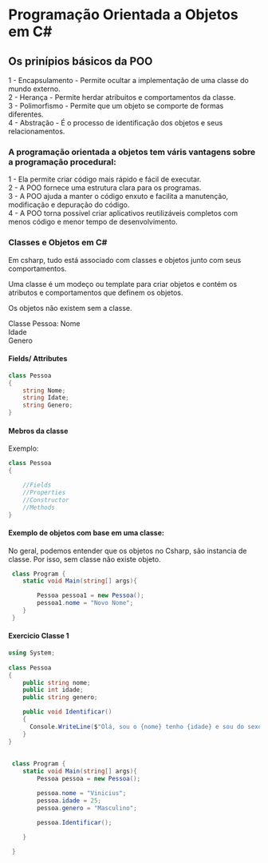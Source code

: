 # Programação Orientada a Objetos em C#

## Os prinípios básicos da POO

1 - Encapsulamento - Permite ocultar a implementação de uma classe do mundo externo.<br/>
2 - Herança - Permite herdar atribuitos e comportamentos da classe.<br/>
3 - Polimorfismo - Permite que um objeto se comporte de formas diferentes.<br/>
4 - Abstração - É o processo de identificação dos objetos e seus relacionamentos.<br/>

### A programação orientada a objetos tem váris vantagens sobre a programação procedural:

1 - Ela permite criar código mais rápido e fácil de executar.<br/>
2 - A POO fornece uma estrutura clara para os programas.<br/>
3 - A POO ajuda a manter o código enxuto e facilita a manutenção, modificação e depuração do código.<br/>
4 - A POO torna possível criar aplicativos reutilizáveis completos com menos código e menor tempo de desenvolvimento.<br/>


### Classes e Objetos em C#
Em csharp, tudo está associado com classes e objetos junto com seus comportamentos.<br/>

Uma classe é um modeço ou template para criar objetos e contém os atributos e comportamentos que definem os objetos.<br/>

Os objetos não existem sem a classe.<br/>

Classe Pessoa:
    Nome<br/>
    Idade<br/>
    Genero<br/>


#### Fields/ Attributes

```csharp
class Pessoa 
{
    string Nome;
    string Idate;
    string Genero;
}

```

#### Mebros da classe

Exemplo:
```csharp
class Pessoa 
{

    //Fields
    //Properties
    //Constructor
    //Methods
}

```

#### Exemplo de objetos com base em uma classe:

No geral, podemos entender que os objetos no Csharp, são instancia de classe. Por isso, sem classe não existe objeto.<br/>

```csharp
 class Program {
    static void Main(string[] args){

        Pessoa pessoa1 = new Pessoa();
        pessoa1.nome = "Novo Nome";
    }
 }

```

#### Exercicio Classe 1

```csharp
using System;
 
class Pessoa 
{
    public string nome;
    public int idade;
    public string genero;

    public void Identificar()
    {
      Console.WriteLine($"Olá, sou o {nome} tenho {idade} e sou do sexo {genero}.");
    }
}
 
 
 class Program {
    static void Main(string[] args){
        Pessoa pessoa = new Pessoa();

        pessoa.nome = "Vinicius";
        pessoa.idade = 25;
        pessoa.genero = "Masculino";

        pessoa.Identificar();
        
    }

 }

```